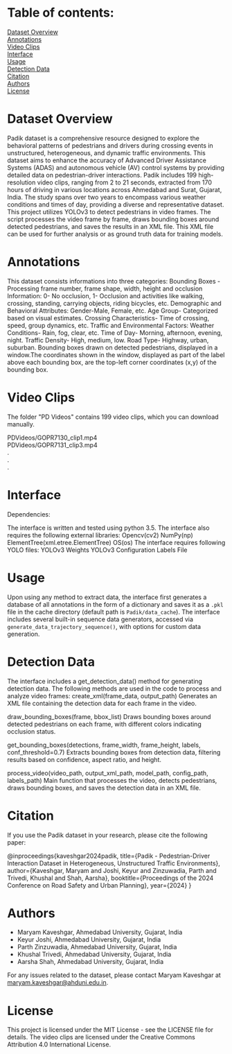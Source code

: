 # Table of contents:

[Dataset Overview](#Dataset-Overview) <br>
[Annotations](#Annotations) <br>
[Video Clips](#Video-Clips) <br>
[Interface](#Interface) <br>
[Usage](#Usage) <br>
[Detection Data](#Detection-Data) <br>
[Citation](#Citation) <br>
[Authors](#Authors) <br>
[License](#License) <br>

# Dataset Overview

Padik dataset is a comprehensive resource designed to explore the behavioral patterns of pedestrians and drivers during crossing events in unstructured, heterogeneous, and dynamic traffic environments. This dataset aims to enhance the accuracy of Advanced Driver Assistance Systems (ADAS) and autonomous vehicle (AV) control systems by providing detailed data on pedestrian-driver interactions. Padik includes 199 high-resolution video clips, ranging from 2 to 21 seconds, extracted from 170 hours of driving in various locations across Ahmedabad and Surat, Gujarat, India. The study spans over two years to encompass various weather conditions and times of day, providing a diverse and representative dataset. This project utilizes YOLOv3 to detect pedestrians in video frames. The script processes the video frame by frame, draws bounding boxes around detected pedestrians, and saves the results in an XML file. This XML file can be used for further analysis or as ground truth data for training models.


# Annotations

This dataset consists informations into three categories: 
Bounding Boxes - Processing frame number, frame shape, width, height and occlusion Information: 0- No occlusion, 1- Occlusion and activities like walking, crossing, standing, carrying objects, riding bicycles, etc.
Demographic and Behavioral Attributes: Gender-Male, Female, etc. Age Group- Categorized based on visual estimates. Crossing Characteristics- Time of crossing, speed, group dynamics, etc.
Traffic and Environmental Factors: Weather Conditions- Rain, fog, clear, etc. Time of Day- Morning, afternoon, evening, night. Traffic Density- High, medium, low. Road Type- Highway, urban, suburban.
Bounding boxes drawn on detected pedestrians, displayed in a window.The coordinates shown in the window, displayed as part of the label above each bounding box, are the top-left corner coordinates (x,y) of the bounding box.

# Video Clips

The folder "PD Videos" contains 199 video clips, which you can download manually.

PDVideos/GOPR7130_clip1.mp4 <br>
PDVideos/GOPR7131_clip3.mp4 <br>
. <br>
. <br>
. <br>

# Interface

Dependencies:

The interface is written and tested using python 3.5. 
The interface also requires the following external libraries:
Opencv(cv2)
NumPy(np)
ElementTree(xml.etree.ElementTree)
OS(os)
The interface requires following YOLO files:
YOLOv3 Weights
YOLOv3 Configuration
Labels File

# Usage

Upon using any method to extract data, the interface first generates a database of all annotations in the form of a dictionary and saves it as a `.pkl` file in the cache directory (default path is `Padik/data_cache`). The interface includes several built-in sequence data generators, accessed via `generate_data_trajectory_sequence()`, with options for custom data generation.

# Detection Data
The interface includes a get_detection_data() method for generating detection data. The following methods are used in the code to process and analyze video frames:
create_xml(frame_data, output_path)
Generates an XML file containing the detection data for each frame in the video.

draw_bounding_boxes(frame, bbox_list)
Draws bounding boxes around detected pedestrians on each frame, with different colors indicating occlusion status.

get_bounding_boxes(detections, frame_width, frame_height, labels, conf_threshold=0.7)
Extracts bounding boxes from detection data, filtering results based on confidence, aspect ratio, and height.

process_video(video_path, output_xml_path, model_path, config_path, labels_path)
Main function that processes the video, detects pedestrians, draws bounding boxes, and saves the detection data in an XML file.

# Citation

If you use the Padik dataset in your research, please cite the following paper:

@inproceedings{kaveshgar2024padik,
  title={Padik - Pedestrian-Driver Interaction Dataset in Heterogeneous, Unstructured Traffic Environments},
  author={Kaveshgar, Maryam and Joshi, Keyur and Zinzuwadia, Parth and Trivedi, Khushal and Shah, Aarsha},
  booktitle={Proceedings of the 2024 Conference on Road Safety and Urban Planning},
  year={2024}
}

# Authors

- Maryam Kaveshgar, Ahmedabad University, Gujarat, India
- Keyur Joshi, Ahmedabad University, Gujarat, India
- Parth Zinzuwadia, Ahmedabad University, Gujarat, India
- Khushal Trivedi, Ahmedabad University, Gujarat, India
- Aarsha Shah, Ahmedabad University, Gujarat, India

For any issues related to the dataset, please contact Maryam Kaveshgar at [maryam.kaveshgar@ahduni.edu.in](mailto:maryam.kaveshgar@ahduni.edu.in).

# License

This project is licensed under the MIT License - see the LICENSE file for details. The video clips are licensed under the Creative Commons Attribution 4.0 International License.

